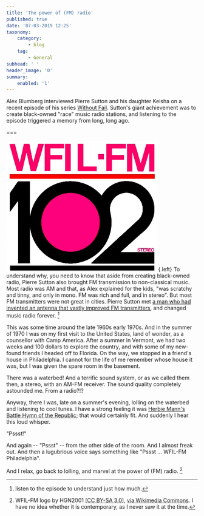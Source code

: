 ```yaml
---
title: 'The power of (FM) radio'
published: true
date: '07-03-2019 12:25'
taxonomy:
    category:
        - blog
    tag:
        - General
subhead: ' '
header_image: '0'
summary:
    enabled: '1'
---
```


Alex Blumberg interviewed Pierre Sutton and his daughter Keisha on a recent episode of his series <a class="u-in-reply-to" href="https://www.gimletmedia.com/without-fail/how-a-revolution-turned-into-americas-number-one-radio-station#episode-player" >Without Fail</a >. Sutton's giant achievement was to create black-owned "race" music radio stations, and listening to the episode triggered a memory from long, long ago.

===

![wfil-fm logo](WFILFMsmall_copy.jpg){.left} To understand why, you need to know that aside from creating black-owned radio, Pierre Sutton also brought FM transmission to non-classical music. Most radio was AM and that, as Alex explained for the kids, "was scratchy and tinny, and only in mono. FM was rich and full, and in stereo". But most FM transmitters were not great in cities. Pierre Sutton met [a man who had invented an antenna that vastly improved FM transmitters](http://mmone.org/t-mitchell-hastings/), and changed music radio forever. [^1]

[^1]: listen to the episode to understand just how much.

This was some time around the late 1960s early 1970s. And in the summer of 1970 I was on my first visit to the United States, land of wonder, as a counsellor with Camp America. After a summer in Vermont, we had two weeks and 100 dollars to explore the country, and with some of my new-found friends I headed off to Florida. On the way, we stopped in a friend's house in Philadelphia. I cannot for the life of me remember whose house it was, but I was given the spare room in the basement.

There was a waterbed! And a terrific sound system, or as we called them then, a stereo, with an AM-FM receiver. The sound quality completely astounded me. From a radio?!?

Anyway, there I was, late on a summer's evening, lolling on the waterbed and listening to cool tunes. I have a strong feeling it was [Herbie Mann's Battle Hymn of the Republic](https://www.youtube.com/watch?v=DJT_acVUjV4); that would certainly fit. And suddenly I hear this loud whisper.

"Pssst!"

And again -- "Pssst" -- from the other side of the room. And I almost freak out. And then a lugubrious voice says something like "Pssst ... WFIL-FM Philadelphia".

And I relax, go back to lolling, and marvel at the power of (FM) radio. [^2]

[^2]: WFIL-FM logo by HGN2001 [<a href="https://creativecommons.org/licenses/by-sa/3.0">CC BY-SA 3.0</a>], <a href="https://commons.wikimedia.org/wiki/File:WFILFMsmall_copy.jpg">via Wikimedia Commons</a>. I have no idea whether it is contemporary, as I never saw it at the time.
